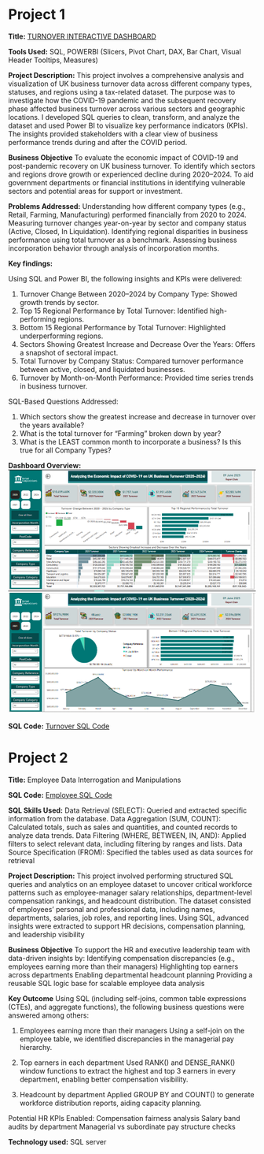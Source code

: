 # Project 1

**Title:** [TURNOVER INTERACTIVE DASHBOARD](https://github.com/Tola-Analyst-hub/github.io/blob/main/Shital%20Corporations%20Report.pbix)

**Tools Used:** SQL, POWERBI (Slicers, Pivot Chart, DAX, Bar Chart, Visual Header Tooltips, Measures)

**Project Description:**
This project involves a comprehensive analysis and visualization of UK business turnover data across different company types, statuses, and regions using a tax-related dataset. The purpose was to investigate how the COVID-19 pandemic and the subsequent recovery phase affected business turnover across various sectors and geographic locations.
I developed SQL queries to clean, transform, and analyze the dataset and used Power BI to visualize key performance indicators (KPIs). The insights provided stakeholders with a clear view of business performance trends during and after the COVID period.

**Business Objective**
To evaluate the economic impact of COVID-19 and post-pandemic recovery on UK business turnover.
To identify which sectors and regions drove growth or experienced decline during 2020–2024.
To aid government departments or financial institutions in identifying vulnerable sectors and potential areas for support or investment.

**Problems Addressed:**
Understanding how different company types (e.g., Retail, Farming, Manufacturing) performed financially from 2020 to 2024.
Measuring turnover changes year-on-year by sector and company status (Active, Closed, In Liquidation).
Identifying regional disparities in business performance using total turnover as a benchmark.
Assessing business incorporation behavior through analysis of incorporation months.

**Key findings:** 

Using SQL and Power BI, the following insights and KPIs were delivered:
1. Turnover Change Between 2020–2024 by Company Type: Showed growth trends by sector.
2. Top 15 Regional Performance by Total Turnover: Identified high-performing regions.
3. Bottom 15 Regional Performance by Total Turnover: Highlighted underperforming regions.
4. Sectors Showing Greatest Increase and Decrease Over the Years: Offers a snapshot of sectoral impact.
5. Total Turnover by Company Status: Compared turnover performance between active, closed, and liquidated businesses.
6. Turnover by Month-on-Month Performance: Provided time series trends in business turnover.

SQL-Based Questions Addressed:
1. Which sectors show the greatest increase and decrease in turnover over the years available?
2. What is the total turnover for “Farming” broken down by year?
3. What is the LEAST common month to incorporate a business? Is this true for all Company Types?

**Dashboard Overview:** 
![TURNOVER](Turnover1.PNG)
![TURNOVER](Turnover2.PNG)


**SQL Code:**
[Turnover SQL Code](https://github.com/Tola-Analyst-hub/github.io/blob/main/Turnover.sql)

# Project 2

**Title:** Employee Data Interrogation and Manipulations 

**SQL Code:**
[Employee SQL Code](https://github.com/Tola-Analyst-hub/github.io/blob/main/Employee.sql)

**SQL Skills Used:** 
Data Retrieval (SELECT): Queried and extracted specific information from the database.
Data Aggregation (SUM, COUNT): Calculated totals, such as sales and quantities, and counted records to analyze data trends.
Data Filtering (WHERE, BETWEEN, IN, AND): Applied filters to select relevant data, including filtering by ranges and lists.
Data Source Specification (FROM): Specified the tables used as data sources for retrieval

**Project Description:**
This project involved performing structured SQL queries and analytics on an employee dataset to uncover critical workforce patterns such as employee-manager salary relationships, department-level compensation rankings, and headcount distribution. The dataset consisted of employees’ personal and professional data, including names, departments, salaries, job roles, and reporting lines. Using SQL, advanced insights were extracted to support HR decisions, compensation planning, and leadership visibility

**Business Objective**
To support the HR and executive leadership team with data-driven insights by:
Identifying compensation discrepancies (e.g., employees earning more than their managers)
Highlighting top earners across departments
Enabling departmental headcount planning
Providing a reusable SQL logic base for scalable employee data analysis

**Key Outcome**
Using SQL (including self-joins, common table expressions (CTEs), and aggregate functions), the following business questions were answered among others:
1. Employees earning more than their managers
Using a self-join on the employee table, we identified discrepancies in the managerial pay hierarchy.

2. Top earners in each department
Used RANK() and DENSE_RANK() window functions to extract the highest and top 3 earners in every department, enabling better compensation visibility.

3. Headcount by department
Applied GROUP BY and COUNT() to generate workforce distribution reports, aiding capacity planning.

Potential HR KPIs Enabled:
Compensation fairness analysis
Salary band audits by department
Managerial vs subordinate pay structure checks

**Technology used:** SQL server
